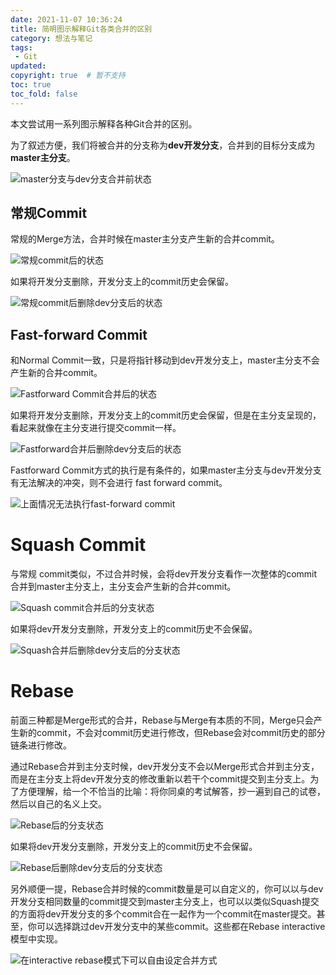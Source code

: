 ```yaml
---
date: 2021-11-07 10:36:24
title: 简明图示解释Git各类合并的区别
category: 想法与笔记
tags:
 - Git
updated:
copyright: true  # 暂不支持
toc: true
toc_fold: false
---
```


本文尝试用一系列图示解释各种Git合并的区别。

为了叙述方便，我们将被合并的分支称为**dev开发分支**，合并到的目标分支成为**master主分支**。

![master分支与dev分支合并前状态](https://z3.ax1x.com/2021/11/07/I1xKQf.png)

<!--more-->

## 常规Commit

常规的Merge方法，合并时候在master主分支产生新的合并commit。

![常规commit后的状态](https://z3.ax1x.com/2021/11/07/I1zuN9.png)

如果将开发分支删除，开发分支上的commit历史会保留。

![常规commit后删除dev分支后的状态](https://z3.ax1x.com/2021/11/07/I1zJBD.png)

## Fast-forward Commit

和Normal Commit一致，只是将指针移动到dev开发分支上，master主分支不会产生新的合并commit。

![Fastforward Commit合并后的状态](https://z3.ax1x.com/2021/11/07/I1xHfI.png)

如果将开发分支删除，开发分支上的commit历史会保留，但是在主分支呈现的，看起来就像在主分支进行提交commit一样。

![Fastforward合并后删除dev分支后的状态](https://z3.ax1x.com/2021/11/07/I1xqpt.png)

Fastforward Commit方式的执行是有条件的，如果master主分支与dev开发分支有无法解决的冲突，则不会进行 fast forward commit。

![上面情况无法执行fast-forward commit](https://z3.ax1x.com/2021/11/07/I1z9ts.png)

# Squash Commit

与常规 commit类似，不过合并时候，会将dev开发分支看作一次整体的commit合并到master主分支上，主分支会产生新的合并commit。

![Squash commit合并后的分支状态](https://z3.ax1x.com/2021/11/07/I1zfCn.png)

如果将dev开发分支删除，开发分支上的commit历史不会保留。

![Squash合并后删除dev分支后的分支状态](https://z3.ax1x.com/2021/11/07/I1zTDU.png)

# Rebase

前面三种都是Merge形式的合并，Rebase与Merge有本质的不同，Merge只会产生新的commit，不会对commit历史进行修改，但Rebase会对commit历史的部分链条进行修改。

通过Rebase合并到主分支时候，dev开发分支不会以Merge形式合并到主分支，而是在主分支上将dev开发分支的修改重新以若干个commit提交到主分支上。为了方便理解，给一个不恰当的比喻：将你同桌的考试解答，抄一遍到自己的试卷，然后以自己的名义上交。

![Rebase后的分支状态](https://z3.ax1x.com/2021/11/07/I3SuqS.png)

如果将dev开发分支删除，开发分支上的commit历史不会保留。

![Rebase后删除dev分支后的分支状态](https://z3.ax1x.com/2021/11/07/I3SG2q.png)

另外顺便一提，Rebase合并时候的commit数量是可以自定义的，你可以以与dev开发分支相同数量的commit提交到master主分支上，也可以以类似Squash提交的方面将dev开发分支的多个commit合在一起作为一个commit在master提交。甚至，你可以选择跳过dev开发分支中的某些commit。这些都在Rebase interactive模型中实现。

![在interactive rebase模式下可以自由设定合并方式](https://z3.ax1x.com/2021/11/07/I3SgsK.png)